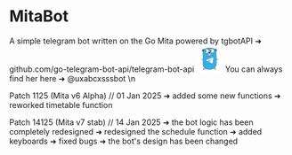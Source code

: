 # MitaBot
A simple telegram bot written on the Go 
Mita powered by tgbotAPI ➜ github.com/go-telegram-bot-api/telegram-bot-api ![Image alt](https://github.com/bla1z3198/MitaBot/blob/main/16530727.png)
You can always find her here ➜ @uxabcxsssbot \n

Patch 1125 (Mita v6 Alpha) // 01 Jan 2025
 ➜  added some new functions
 ➜  reworked timetable function

Patch 14125 (Mita v7 stab) // 14 Jan 2025
 ➜  the bot logic has been completely redesigned
 ➜  redesigned the schedule function
 ➜  added keyboards
 ➜  fixed bugs 
 ➜  the bot's design has been changed
   
